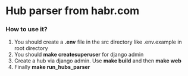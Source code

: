 # Hub parser from habr.com

### How to use it?
1. You should create a **.env** file in the src directory  like .env.example in root directory
2. You should **make createsuperuser** for django admin
3. Create a hub via django admin. Use **make build** and then **make web**
4. Finally **make run_hubs_parser**